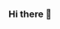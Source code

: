 ### Hi there 👋

<!--
**IrinaBushmanova/IrinaBushmanova** is a ✨ _special_ ✨ repository because its `README.md` (this file) appears on your GitHub profile.

Here are some ideas to get you started:

- 💻 I’m currently learning QA Manual Engineer.

-->
